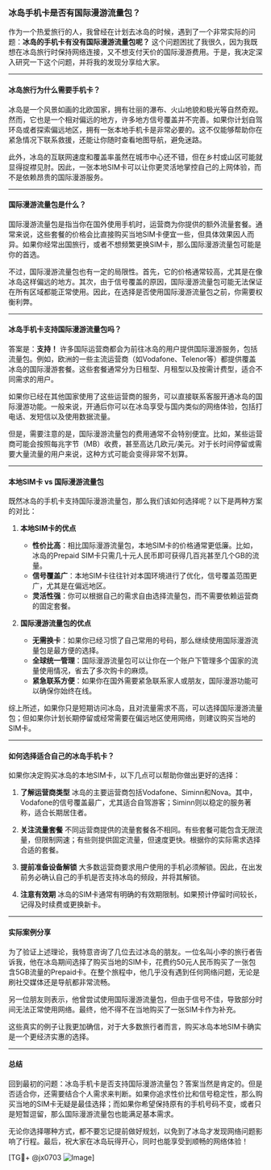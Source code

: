 ### 冰岛手机卡是否有国际漫游流量包？

作为一个热爱旅行的人，我曾经在计划去冰岛的时候，遇到了一个非常实际的问题：**冰岛的手机卡有没有国际漫游流量包呢？** 这个问题困扰了我很久，因为我既想在冰岛旅行时保持网络连接，又不想支付天价的国际漫游费用。于是，我决定深入研究一下这个问题，并将我的发现分享给大家。

---

#### 冰岛旅行为什么需要手机卡？

冰岛是一个风景如画的北欧国家，拥有壮丽的瀑布、火山地貌和极光等自然奇观。然而，它也是一个相对偏远的地方，许多地方信号覆盖并不完善。如果你计划自驾环岛或者探索偏远地区，拥有一张本地手机卡是非常必要的。这不仅能够帮助你在紧急情况下联系救援，还能让你随时查看地图导航，避免迷路。

此外，冰岛的互联网速度和覆盖率虽然在城市中心还不错，但在乡村或山区可能就显得捉襟见肘。因此，一张本地SIM卡可以让你更灵活地掌控自己的上网体验，而不是依赖昂贵的国际漫游服务。

---

#### 国际漫游流量包是什么？

国际漫游流量包是指当你在国外使用手机时，运营商为你提供的额外流量套餐。通常来说，这些套餐的价格会比直接购买当地SIM卡便宜一些，但具体效果因人而异。如果你经常出国旅行，或者不想频繁更换SIM卡，那么国际漫游流量包可能是你的首选。

不过，国际漫游流量包也有一定的局限性。首先，它的价格通常较高，尤其是在像冰岛这样偏远的地方。其次，由于信号覆盖的原因，国际漫游流量包可能无法保证在所有区域都能正常使用。因此，在选择是否使用国际漫游流量包之前，你需要权衡利弊。

---

#### 冰岛手机卡支持国际漫游流量包吗？

答案是：**支持！** 许多国际运营商都会为前往冰岛的用户提供国际漫游服务，包括流量包。例如，欧洲的一些主流运营商（如Vodafone、Telenor等）都提供覆盖冰岛的国际漫游套餐。这些套餐通常分为日租型、月租型以及按需计费型，适合不同需求的用户。

如果你已经在其他国家使用了这些运营商的服务，可以直接联系客服开通冰岛的国际漫游功能。一般来说，开通后你可以在冰岛享受与国内类似的网络体验，包括打电话、发短信以及使用数据流量。

但是，需要注意的是，国际漫游流量包的费用通常不会特别便宜。比如，某些运营商可能会按照每兆字节（MB）收费，甚至高达几欧元/美元。对于长时间停留或需要大量流量的用户来说，这种方式可能会变得非常不划算。

---

#### 本地SIM卡 vs 国际漫游流量包

既然冰岛的手机卡支持国际漫游流量包，那么我们该如何选择呢？以下是两种方案的对比：

1. **本地SIM卡的优点**
   - **性价比高**：相比国际漫游流量包，本地SIM卡的价格通常更低廉。比如，冰岛的Prepaid SIM卡只需几十元人民币即可获得几百兆甚至几个GB的流量。
   - **信号覆盖广**：本地SIM卡往往针对本国环境进行了优化，信号覆盖范围更广，尤其是在偏远地区。
   - **灵活性强**：你可以根据自己的需求自由选择流量包，而不需要依赖运营商的固定套餐。

2. **国际漫游流量包的优点**
   - **无需换卡**：如果你已经习惯了自己常用的号码，那么继续使用国际漫游流量包是最方便的选择。
   - **全球统一管理**：国际漫游流量包可以让你在一个账户下管理多个国家的流量使用情况，省去了多次购卡的麻烦。
   - **紧急联系方便**：如果你在国外需要紧急联系家人或朋友，国际漫游功能可以确保你始终在线。

综上所述，如果你只是短期访问冰岛，且对流量需求不高，可以选择国际漫游流量包；但如果你计划长期停留或经常需要在偏远地区使用网络，则建议购买当地的SIM卡。

---

#### 如何选择适合自己的冰岛手机卡？

如果你决定购买冰岛的本地SIM卡，以下几点可以帮助你做出更好的选择：

1. **了解运营商类型**
   冰岛的主要运营商包括Vodafone、Siminn和Nova。其中，Vodafone的信号覆盖最广，尤其适合自驾游客；Siminn则以稳定的服务著称，适合长期居住者。

2. **关注流量套餐**
   不同运营商提供的流量套餐各不相同。有些套餐可能包含无限流量，但限制网速；有些则提供固定流量，但速度更快。根据你的实际需求选择合适的套餐。

3. **提前准备设备解锁**
   大多数运营商要求用户使用的手机必须解锁。因此，在出发前务必确认自己的手机是否支持冰岛的频段，并将其解锁。

4. **注意有效期**
   冰岛的SIM卡通常有明确的有效期限制。如果预计停留时间较长，记得及时续费或更换新卡。

---

#### 实际案例分享

为了验证上述理论，我特意咨询了几位去过冰岛的朋友。一位名叫小李的旅行者告诉我，他在冰岛期间选择了购买当地的SIM卡，花费约50元人民币购买了一张包含5GB流量的Prepaid卡。在整个旅程中，他几乎没有遇到任何网络问题，无论是刷社交媒体还是导航都非常流畅。

另一位朋友则表示，他曾尝试使用国际漫游流量包，但由于信号不佳，导致部分时间无法正常使用网络。最终，他不得不在当地购买了一张SIM卡作为补充。

这些真实的例子让我更加确信，对于大多数旅行者而言，购买冰岛本地SIM卡确实是一个更经济实惠的选择。

---

#### 总结

回到最初的问题：冰岛手机卡是否支持国际漫游流量包？答案当然是肯定的。但是否适合你，还需要结合个人需求来判断。如果你追求性价比和信号稳定性，那么购买当地的SIM卡无疑是最佳选择；而如果你希望保持原有的手机号码不变，或者只是短暂逗留，那么国际漫游流量包也能满足基本需求。

无论你选择哪种方式，都不要忘记提前做好规划，以免到了冰岛才发现网络问题影响了行程。最后，祝大家在冰岛玩得开心，同时也能享受到顺畅的网络体验！

[TG💪+ @jx0703 ![Image](https://github.com/user-attachments/assets/dbca1d08-cadb-493c-b0ec-ad6f7a83f270)]